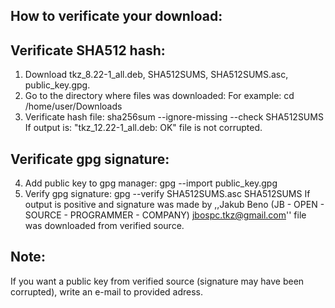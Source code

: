 How to verificate your download:
--------------------------------

Verificate SHA512 hash:
-----------------------

1. Download tkz_8.22-1_all.deb, SHA512SUMS, SHA512SUMS.asc, public_key.gpg.
2. Go to the directory where files was downloaded:
For example: cd /home/user/Downloads 
3. Verificate hash file: 
sha256sum --ignore-missing --check SHA512SUMS
If output is: "tkz_12.22-1_all.deb: OK" file is not corrupted.

Verificate gpg signature:
-------------------------

4. Add public key to gpg manager:
gpg --import public_key.gpg
5. Verify gpg signature:
gpg --verify SHA512SUMS.asc SHA512SUMS
If output is positive and signature was made by ,,Jakub Beno (JB - OPEN - SOURCE - PROGRAMMER - COMPANY) <jbospc.tkz@gmail.com>'' file was downloaded from verified source.

Note:
-----
If you want a public key from verified source (signature may have been corrupted), write an e-mail to provided adress.
